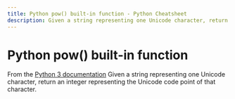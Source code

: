 ```yaml
---
title: Python pow() built-in function - Python Cheatsheet
description: Given a string representing one Unicode character, return an integer representing the Unicode code point of that character.
---
```


# Python pow() built-in function

<base-disclaimer>
  <base-disclaimer-title>
    From the <a target="_blank" href="https://docs.python.org/3/library/functions.html#pow">Python 3 documentation</a>
  </base-disclaimer-title>
  <base-disclaimer-content>
   Given a string representing one Unicode character, return an integer representing the Unicode code point of that character.
  </base-disclaimer-content>
</base-disclaimer>

<!-- remove this tag to start editing this page -->
<empty-section />
<!-- remove this tag to start editing this page -->
